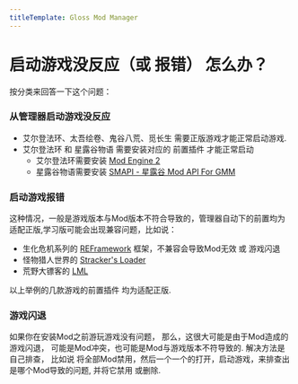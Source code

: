 ```yaml
---
titleTemplate: Gloss Mod Manager
---
```


# 启动游戏没反应（或 报错） 怎么办？

按分类来回答一下这个问题：

### 从管理器启动游戏没反应
- 艾尔登法环、太吾绘卷、鬼谷八荒、觅长生 需要正版游戏才能正常启动游戏.
- 艾尔登法环 和 星露谷物语 需要安装对应的 前置插件 才能正常启动
  - 艾尔登法环需要安装 [Mod Engine 2](https://mod.3dmgame.com/mod/197418) 
  - 星露谷物语需要安装 [SMAPI - 星露谷 Mod API For GMM](https://mod.3dmgame.com/mod/197894)
  
### 启动游戏报错
这种情况，一般是游戏版本与Mod版本不符合导致的，管理器自动下的前置均为适配正版,学习版可能会出现兼容问题，比如说：
- 生化危机系列的 [REFramework](https://github.com/praydog/REFramework/releases) 框架，不兼容会导致Mod无效 或 游戏闪退
- 怪物猎人世界的 [Stracker's Loader](https://www.nexusmods.com/monsterhunterworld/mods/1982)
- 荒野大镖客的 [LML](https://www.rdr2mods.com/downloads/rdr2/tools/76-lennys-mod-loader-rdr/)

以上举例的几款游戏的前置插件 均为适配正版. 

### 游戏闪退

如果你在安装Mod之前游玩游戏没有问题，
那么，这很大可能是由于Mod造成的游戏闪退，
可能是Mod冲突，也可能是Mod与游戏版本不符导致的. 
解决方法是 自己排查，
比如说 将全部Mod禁用，然后一个一个的打开，启动游戏，来排查出是哪个Mod导致的问题, 并将它禁用 或删除. 

